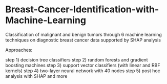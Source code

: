 # Breast-Cancer-Identification-with-Machine-Learning
Classification of malignant and benign tumors through 6 machine learning techniques on diagnostic breast cancer data supported by SHAP analysis

Approaches:

step 1) decision tree classifiers
step 2) random forests and gradient boosting machines
step 3) support vector classifiers (with linear and RBF kernels)
step 4) two-layer neural network with 40 nodes
step 5) post hoc analysis with SHAP and more
